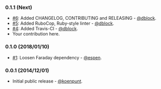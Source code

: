 ### 0.1.1 (Next)

* [#6](https://github.com/fetch/faraday_hal_middleware/pull/6): Added CHANGELOG, CONTRIBUTING and RELEASING - [@dblock](https://github.com/dblock).
* [#5](https://github.com/fetch/faraday_hal_middleware/pull/5): Added RuboCop, Ruby-style linter - [@dblock](https://github.com/dblock).
* [#4](https://github.com/fetch/faraday_hal_middleware/pull/4): Added Travis-CI - [@dblock](https://github.com/dblock).
* Your contribution here.

### 0.1.0 (2018/01/10)

* [#1](https://github.com/fetch/faraday_hal_middleware/pull/1): Loosen Faraday dependency - [@espen](https://github.com/espen).

### 0.0.1 (2014/12/01)

* Initial public release - [@koenpunt](https://github.com/koenpunt).
